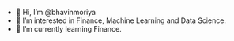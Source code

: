 - 👋 Hi, I’m @bhavinmoriya
- 👀 I’m interested in Finance, Machine Learning and Data Science.
- 🌱 I’m currently learning Finance.
<!---
- 💞️ I’m looking to collaborate on ...
- 📫 How to reach me ...
--->

<!---
bhavinmoriya/bhavinmoriya is a ✨ special ✨ repository because its `README.md` (this file) appears on your GitHub profile.
You can click the Preview link to take a look at your changes.
--->

